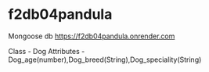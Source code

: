 # f2db04pandula
Mongoose db 
https://f2db04pandula.onrender.com

Class - Dog 
Attributes - Dog_age(number),Dog_breed(String),Dog_speciality(String)